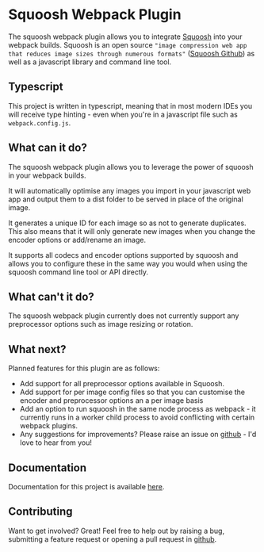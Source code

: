# Squoosh Webpack Plugin

The squoosh webpack plugin allows you to integrate [Squoosh](https://squoosh.app/) into your webpack builds. Squoosh is an open source `"image compression web app that reduces image sizes through numerous formats"` ([Squoosh Github](https://github.com/GoogleChromeLabs/squoosh)) as well as a javascript library and command line tool.

## Typescript

This project is written in typescript, meaning that in most modern IDEs you will receive type hinting - even when you're in a javascript file such as `webpack.config.js`.

## What can it do?

The squoosh webpack plugin allows you to leverage the power of squoosh in your webpack builds.

It will automatically optimise any images you import in your javascript web app and output them to a dist folder to be served in place of the original image.

It generates a unique ID for each image so as not to generate duplicates. This also means that it will only generate new images when you change the encoder options or add/rename an image.

It supports all codecs and encoder options supported by squoosh and allows you to configure these in the same way you would when using the squoosh command line tool or API directly.

## What can't it do?

The squoosh webpack plugin currently does not currently support any preprocessor options such as image resizing or rotation.

## What next?

Planned features for this plugin are as follows:

- Add support for all preprocessor options available in Squoosh.
- Add support for per image config files so that you can customise the encoder and preprocessor options an a per image basis
- Add an option to run squoosh in the same node process as webpack - it currently runs in a worker child process to avoid conflicting with certain webpack plugins.
- Any suggestions for improvements? Please raise an issue on [github](https://github.com/bcheidemann/squoosh-webpack-plugin) - I'd love to hear from you!

## Documentation

Documentation for this project is available [here](https://squoosh-webpack-plugin-docs-apc7q.ondigitalocean.app/docs/).

## Contributing

Want to get involved? Great! Feel free to help out by raising a bug, submitting a feature request or opening a pull request in [github](https://github.com/bcheidemann/squoosh-webpack-plugin).
